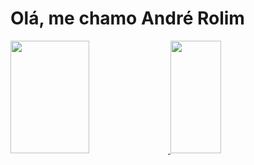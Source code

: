 # Olá, me chamo André Rolim

 <div>
  <a href="https://github.com/andre-rolim">
  <img height="180em" width="50%" src="https://github-readme-stats.vercel.app/api?username=andre-rolim&show_icons=true&theme=dark&include_all_commits=true&count_private=true"/>
  <img height="180em" width="40%" src="https://github-readme-stats.vercel.app/api/top-langs/?username=andre-rolim&layout=compact&langs_count=7&theme=dark"/>
</div>

